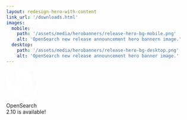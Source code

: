 ```yaml
---
layout: redesign-hero-with-content
link_url: '/downloads.html'
images:
  mobile: 
    path: '/assets/media/herobanners/release-hero-bg-mobile.png'
    alt: 'OpenSearch new release announcement hero bannern image.'
  desktop: 
    path: '/assets/media/herobanners/release-hero-bg-desktop.png'
    alt: 'OpenSearch new release announcement hero banner image.'
---
```

<div class="homepage-hero-banner--new-release-available">
  <div class="homepage-hero-banner--new-release-available--flex-wrap">
    <div class="homepage-hero-banner--new-release-available--icon-with-name">
      <div class="homepage-hero-banner--new-release-available--icon-with-name--icon">
        <svg width="88" height="88" viewBox="0 0 88 88" fill="none" xmlns="http://www.w3.org/2000/svg">
          <g clip-path="url(#clip0_1880_7061)">
            <path d="M84.8889 32.3125C83.1707 32.3125 81.7779 33.7054 81.7779 35.4236C81.7779 61.0243 61.0243 81.7779 35.4236 81.7779C33.7054 81.7779 32.3125 83.1707 32.3125 84.8889C32.3125 86.6071 33.7054 88 35.4236 88C64.4607 88 88 64.4607 88 35.4236C88 33.7054 86.6071 32.3125 84.8889 32.3125Z" fill="white"/>
            <path d="M66.112 52.25C69.1037 47.3694 71.9971 40.862 71.4278 31.7516C70.2486 12.88 53.156 -1.43637 37.0159 0.115133C30.6973 0.722514 24.2094 5.8729 24.7858 15.0982C25.0363 19.1071 26.9984 21.4732 30.1873 23.2924C33.2225 25.0239 37.122 26.1207 41.5426 27.364C46.8823 28.8659 53.0763 30.5529 57.8367 34.0611C63.5422 38.2656 67.4425 43.1397 66.112 52.25Z" fill="white"/>
            <path d="M5.38809 19.25C2.3963 24.1306 -0.497071 30.638 0.072178 39.7484C1.25135 58.62 18.344 72.9363 34.4842 71.3849C40.8027 70.7774 47.2906 65.6271 46.7142 56.4018C46.4637 52.3929 44.5015 50.0268 41.3127 48.2076C38.2775 46.4761 34.378 45.3793 29.9574 44.136C24.6177 42.6341 18.4238 40.9471 13.6633 37.4389C7.95776 33.2343 4.05752 28.3603 5.38809 19.25Z" fill="white"/>
          </g>
          <defs>
            <clipPath id="clip0_1880_7061">
              <rect width="88" height="88" fill="white"/>
            </clipPath>
          </defs>
        </svg>
      </div>
      <div class="homepage-hero-banner--new-release-available--icon-with-name--name">OpenSearch
      </div>
    </div>
    <div class="homepage-hero-banner--new-release-available--version">
      2.10 is available!
    </div>
  </div>
</div>
